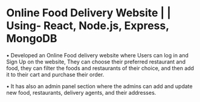 # Online Food Delivery Website | | Using- React, Node.js, Express, MongoDB

• Developed an Online Food delivery website where Users can log in and Sign Up on the website, They can choose their preferred restaurant and food, they can filter the foods and restaurants of their choice, and then add it to their cart and purchase their order.

• It has also an admin panel section where the admins can add and update new food, restaurants, delivery agents, and their addresses.
